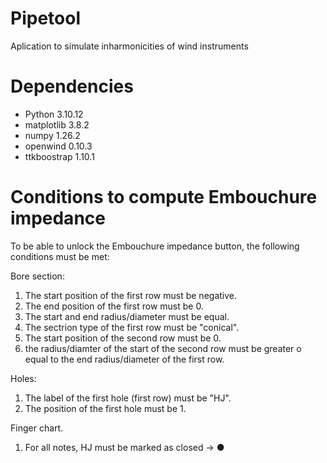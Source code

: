 # Pipetool
Aplication to simulate inharmonicities of wind instruments

# Dependencies

- Python 3.10.12
- matplotlib 3.8.2
- numpy 1.26.2
- openwind 0.10.3
- ttkboostrap 1.10.1

# Conditions to compute Embouchure impedance

To be able to unlock the Embouchure impedance button, the following conditions must be met:

Bore section:

1. The start position of the first row must be negative.
2. The end position of the first row must be 0.
3. The start and end radius/diameter must be equal.
4. The sectrion type of the first row must be "conical".
5. The start position of the second row must be 0.
6. the radius/diamter of the start of the second row must be greater o equal to the end radius/diameter of the first row.

Holes:

1. The label of the first hole (first row) must be "HJ".
2. The position of the first hole must be 1.


Finger chart.

1. For all notes, HJ must be marked as closed -> ●


